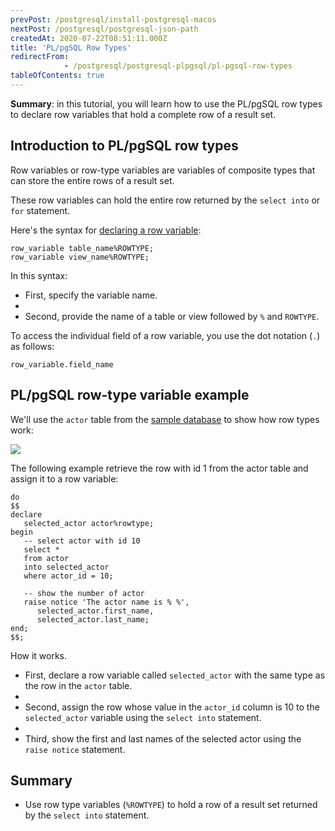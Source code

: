 ```yaml
---
prevPost: /postgresql/install-postgresql-macos
nextPost: /postgresql/postgresql-json-path
createdAt: 2020-07-22T08:51:11.000Z
title: 'PL/pgSQL Row Types'
redirectFrom: 
            - /postgresql/postgresql-plpgsql/pl-pgsql-row-types
tableOfContents: true
---
```



**Summary**: in this tutorial, you will learn how to use the PL/pgSQL row types to declare row variables that hold a complete row of a result set.

## Introduction to PL/pgSQL row types

Row variables or row-type variables are variables of composite types that can store the entire rows of a result set.

These row variables can hold the entire row returned by the `select into` or `for` statement.

Here's the syntax for [declaring a row variable](/postgresql/postgresql-plpgsql/plpgsql-variables):

```
row_variable table_name%ROWTYPE;
row_variable view_name%ROWTYPE;
```

In this syntax:

- First, specify the variable name.
-
- Second, provide the name of a table or view followed by `%` and `ROWTYPE`.

To access the individual field of a row variable, you use the dot notation (`.`) as follows:

```
row_variable.field_name
```

## PL/pgSQL row-type variable example

We'll use the `actor` table from the [sample database](/postgresql/postgresql-getting-started/postgresql-sample-database) to show how row types work:

![](/postgresqltutorial_data/actor.png)

The following example retrieve the row with id 1 from the actor table and assign it to a row variable:

```
do
$$
declare
   selected_actor actor%rowtype;
begin
   -- select actor with id 10
   select *
   from actor
   into selected_actor
   where actor_id = 10;

   -- show the number of actor
   raise notice 'The actor name is % %',
      selected_actor.first_name,
      selected_actor.last_name;
end;
$$;
```

How it works.

- First, declare a row variable called `selected_actor` with the same type as the row in the `actor` table.
-
- Second, assign the row whose value in the `actor_id` column is 10 to the `selected_actor` variable using the `select into` statement.
-
- Third, show the first and last names of the selected actor using the `raise notice` statement.

## Summary

- Use row type variables (`%ROWTYPE`) to hold a row of a result set returned by the `select into` statement.
